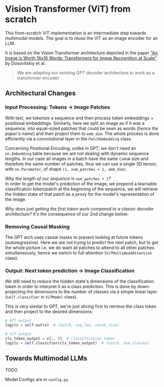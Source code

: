 # Vision Transformer (ViT) from scratch

This from-scratch ViT implementation is an intermediate step towards multimodal models. The goal is to reuse the ViT as
an image encoder for an LLM.

It is based on the Vision Transformer architecture depicted in the paper ["An Image is Worth 16x16 Words: Transformers
for Image Recognition at Scale"](https://arxiv.org/abs/2010.11929) by Dosovitskiy et al.  

> We are adapting our existing GPT decoder architecture to work as a transformer encoder

## Architectural Changes

### Input Processing: Tokens → Image Patches

With text, we tokenize a sequence and then process token embeddings + positional embeddings. Similarly, here we split an
image as if it was a sequence, into equal-sized patches that could be seen as words (*hence the paper's name*) and then
project them to `emb_dim`. The whole process is done efficiently via a convolutional layer in the `PatchEmbedding` class.

Concerning Positional Encoding, unlike in GPT, we don't need an `nn.Embedding` table because we are not dealing with
dynamic sequence lengths. In our case all images in a batch have the same `CxHxW` size and therefore the same number of
patches, thus we can use a single 3D tensor, with `nn.Parameter`, of shape `(1, num_patches + 1, emb_dim)`.

*Why the length of our sequence is `num_patches + 1`?*  
In order to get the model's prediction of the image, we prepend a learnable classification token/patch at the
beginning of the sequence, we will retrieve the hidden state of that patch as a proxy for the model's representation of
the image.   

*Why does just getting the first token work compared to a classic decoder architecture?* It's the consequence of our 2nd
change below:

### Removing Causal Masking

The GPT arch uses causal masks to prevent looking at future tokens (autoregressive). Here we are not trying to
predict the next patch, but to get the whole picture i.e. we do want all patches to attend to all other patches
simultaneously, hence we switch to full attention (`ViTMultiHeadAttention` class).

### Output: Next token prediction → Image Classification

We still need to reduce the hidden state's dimensions of the classification token in order to interpret it as a class
prediction. This is done by down-projecting the dimensions to the number of classes via a simple
linear layer (`self.classifier` in `ViTModel` class).

This is very similar to GPT, we're just slicing first to retrieve the class token and then project to the desired
dimensions:

```python
# GPT output
logits = self.out(x)  # (batch, seq_len, vocab_size)

# ViT output
cls_token_output = x[:, 0]  # classification token
logits = self.classifier(cls_token_output)  # (batch, num_classes)
```

## Towards Multimodal LLMs


TODO


Model Configs are in `config.py`.